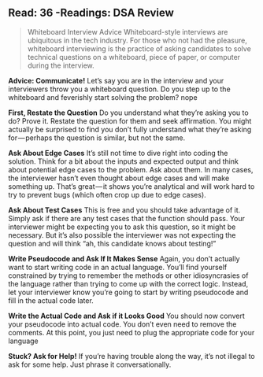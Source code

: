 ## Read: 36 -Readings: DSA Review

> Whiteboard Interview Advice
Whiteboard-style interviews are ubiquitous in the tech industry. For those who not had the pleasure, whiteboard interviewing is the practice of asking candidates to solve technical questions on a whiteboard, piece of paper, or computer during the interview.

**Advice: Communicate!**
Let’s say you are in the interview and your interviewers throw you a whiteboard question. Do you step up to the whiteboard and feverishly start solving the problem? nope

**First, Restate the Question**
Do you understand what they’re asking you to do? Prove it. Restate the question for them and seek affirmation. You might actually be surprised to find you don’t fully understand what they’re asking for — perhaps the question is similar, but not the same.

**Ask About Edge Cases**
It’s still not time to dive right into coding the solution. Think for a bit about the inputs and expected output and think about potential edge cases to the problem. Ask about them. In many cases, the interviewer hasn’t even thought about edge cases and will make something up. That’s great — it shows you’re analytical and will work hard to try to prevent bugs (which often crop up due to edge cases).

**Ask About Test Cases**
This is free and you should take advantage of it. Simply ask if there are any test cases that the function should pass. Your interviewer might be expecting you to ask this question, so it might be necessary. But it’s also possible the interviewer was not expecting the question and will think “ah, this candidate knows about testing!”

**Write Pseudocode and Ask If It Makes Sense**
Again, you don’t actually want to start writing code in an actual language. You’ll find yourself constrained by trying to remember the methods or other idiosyncrasies of the language rather than trying to come up with the correct logic. Instead, let your interviewer know you’re going to start by writing pseudocode and fill in the actual code later.

**Write the Actual Code and Ask if it Looks Good**
You should now convert your pseudocode into actual code. You don’t even need to remove the comments. At this point, you just need to plug the appropriate code for your language

**Stuck? Ask for Help!**
If you’re having trouble along the way, it’s not illegal to ask for some help. Just phrase it conversationally.


